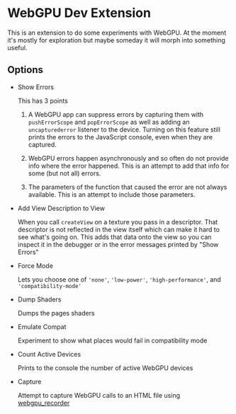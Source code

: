 # WebGPU Dev Extension

This is an extension to do some experiments with WebGPU. At the moment it's
mostly for exploration but maybe someday it will morph into something useful.

## Options

* Show Errors

  This has 3 points

  1. A WebGPU app can suppress errors by capturing them with `pushErrorScope` and `popErrorScope`
     as well as adding an `uncapturederror` listener to the device. Turning on this feature
     still prints the errors to the JavaScript console, even when they are captured.

  2. WebGPU errors happen asynchronously and so often do not provide info where the
     error happened. This is an attempt to add that info for some (but not all) errors.

  3. The parameters of the function that caused the error are not always available.
     This is an attempt to include those parameters.

* Add View Description to View

  When you call `createView` on a texture you pass in a descriptor. That descriptor is
  not reflected in the view itself which can make it hard to see what's going on.
  This adds that data onto the view so you can inspect it in the debugger or in the
  error messages printed by "Show Errors"

* Force Mode

  Lets you choose one of `'none'`, `'low-power'`, `'high-performance'`, and `'compatibility-mode'`

* Dump Shaders

  Dumps the pages shaders

* Emulate Compat

  Experiment to show what places would fail in compatibility mode

* Count Active Devices

  Prints to the console the number of active WebGPU devices

* Capture

  Attempt to capture WebGPU calls to an HTML file using [webgpu_recorder](https://github.com/brendan-duncan/webgpu_recorder)


